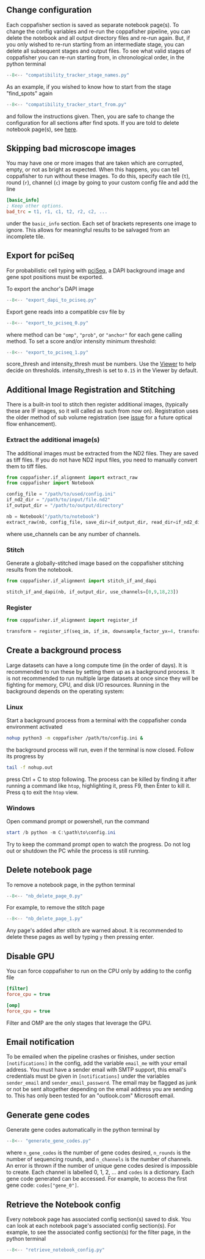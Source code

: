 ## Change configuration

Each coppafisher section is saved as separate notebook page(s). To change the config variables and re-run the
coppafisher pipeline, you can delete the notebook and all output directory files and re-run again. But, if you only
wished to re-run starting from an intermediate stage, you can delete all subsequent stages and output files. To see what
valid stages of coppafisher you can re-run starting from, in chronological order, in the python terminal

```py
--8<-- "compatibility_tracker_stage_names.py"
```

As an example, if you wished to know how to start from the stage "find_spots" again

```py
--8<-- "compatibility_tracker_start_from.py"
```

and follow the instructions given. Then, you are safe to change the configuration for all sections after find spots. If
you are told to delete notebook page(s), see [here](#delete-notebook-page).

## Skipping bad microscope images

You may have one or more images that are taken which are corrupted, empty, or not as bright as expected. When this
happens, you can tell coppafisher to run without these images. To do this, specify each tile (`t`), round (`r`), channel
(`c`) image by going to your custom config file and add the line

```ini
[basic_info]
; Keep other options.
bad_trc = t1, r1, c1, t2, r2, c2, ...
```

under the `basic_info` section. Each set of brackets represents one image to ignore. This allows for meaningful
results to be salvaged from an incomplete tile.

## Export for pciSeq

For probabilistic cell typing with [pciSeq](https://github.com/acycliq/pciSeq), a DAPI background image and gene spot
positions must be exported.

To export the anchor's DAPI image

```py
--8<-- "export_dapi_to_pciseq.py"
```

Export gene reads into a compatible csv file by

```py
--8<-- "export_to_pciseq_0.py"
```

where method can be `"omp"`, `"prob"`, or `"anchor"` for each gene calling method. To set a score and/or intensity
minimum threshold:

```py
--8<-- "export_to_pciseq_1.py"
```

score_thresh and intensity_thresh must be numbers. Use the [Viewer](diagnostics.md#viewer) to help decide on thresholds.
intensity_thresh is set to `0.15` in the Viewer by default.

## Additional Image Registration and Stitching

There is a built-in tool to stitch then register additional images, (typically these are IF images, so it will called as
such from now on). Registration uses the older method of sub volume registration (see
[issue](https://github.com/paulshuker/coppafisher/issues/210) for a future optical flow enhancement).

### Extract the additional image(s)

The additional images must be extracted from the ND2 files. They are saved as tiff files. If you do not have ND2 input
files, you need to manually convert them to tiff files.

```py
from coppafisher.if_alignment import extract_raw
from coppafisher import Notebook

config_file = "/path/to/used/config.ini"
if_nd2_dir = "/path/to/input/file.nd2"
if_output_dir = "/path/to/output/directory"

nb = Notebook("/path/to/notebook")
extract_raw(nb, config_file, save_dir=if_output_dir, read_dir=if_nd2_dir, use_tiles=nb.basic_info.use_tiles, use_channels=[0,9,18,23])
```

where use_channels can be any number of channels.

### Stitch

Generate a globally-stitched image based on the coppafisher stitching results from the notebook.

```py
from coppafisher.if_alignment import stitch_if_and_dapi

stitch_if_and_dapi(nb, if_output_dir, use_channels=[0,9,18,23])
```

### Register

```py
from coppafisher.if_alignment import register_if

transform = register_if(seq_im, if_im, downsample_factor_yx=4, transform_save_dir=transform_save_dir, reg_parameters = reg_parameters)
```

## Create a background process

Large datasets can have a long compute time (in the order of days). It is recommended to run these by setting them up as
a background process. It is not recommended to run multiple large datasets at once since they will be fighting for
memory, CPU, and disk I/O resources. Running in the background depends on the operating system:

### Linux

Start a background process from a terminal with the coppafisher conda environment activated

```bash
nohup python3 -m coppafisher /path/to/config.ini &
```

the background process will run, even if the terminal is now closed. Follow its progress by

```bash
tail -f nohup.out
```

press Ctrl + C to stop following. The process can be killed by finding it after running a command like `htop`,
highlighting it, press F9, then Enter to kill it. Press q to exit the `htop` view.

### Windows

Open command prompt or powershell, run the command

```powershell
start /b python -m C:\path\to\config.ini
```

Try to keep the command prompt open to watch the progress. Do not log out or shutdown the PC while the process is still
running.

## Delete notebook page

To remove a notebook page, in the python terminal

```py
--8<-- "nb_delete_page_0.py"
```

For example, to remove the stitch page

```py
--8<-- "nb_delete_page_1.py"
```

Any page's added after stitch are warned about. It is recommended to delete these pages as well by typing `y` then
pressing enter.

## Disable GPU

You can force coppafisher to run on the CPU only by adding to the config file

```ini
[filter]
force_cpu = true

[omp]
force_cpu = true
```

Filter and OMP are the only stages that leverage the GPU.

## Email notification

To be emailed when the pipeline crashes or finishes, under section `[notifications]` in the config, add the variable
`email_me` with your email address. You must have a sender email with SMTP support, this email's credentials must be
given in `[notifications]` under the variables `sender_email` and `sender_email_password`. The email may be flagged as
junk or not be sent altogether depending on the email address you are sending to. This has only been tested for an
"outlook.com" Microsoft email.

## Generate gene codes

Generate gene codes automatically in the python terminal by

```py
--8<-- "generate_gene_codes.py"
```

where `n_gene_codes` is the number of gene codes desired, `n_rounds` is the number of sequencing rounds, and
`n_channels` is the number of channels. An error is thrown if the number of unique gene codes desired is impossible to
create. Each channel is labelled 0, 1, 2, ... and `codes` is a dictionary. Each gene code generated can be accessed. For
example, to access the first gene code: `codes["gene_0"]`.

## Retrieve the Notebook config

Every notebook page has associated config section(s) saved to disk. You can look at each notebook page's associated
config section(s). For example, to see the associated config section(s) for the filter page, in the python terminal

```py
--8<-- "retrieve_notebook_config.py"
```
